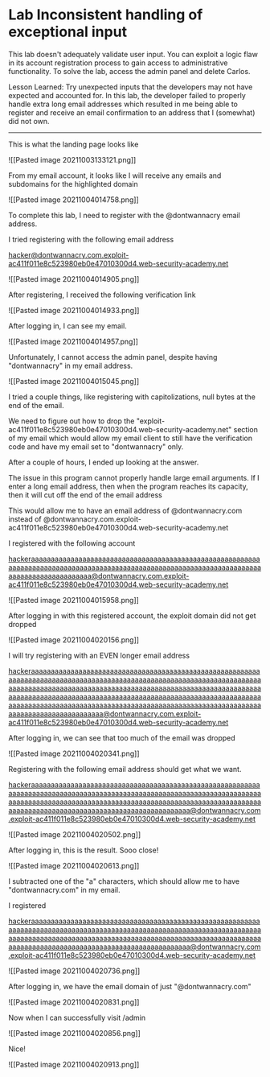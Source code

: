 # Lab Inconsistent handling of exceptional input

This lab doesn't adequately validate user input. You can exploit a logic flaw in its account registration process to gain access to administrative functionality. To solve the lab, access the admin panel and delete Carlos.

Lesson Learned: Try unexpected inputs that the developers may not have expected and accounted for. In this lab, the developer failed to properly handle extra long email addresses which resulted in me being able to register and receive an email confirmation to an address that I (somewhat) did not own.

-----------------------------------------------------------
This is what the landing page looks like

![[Pasted image 20211003133121.png]]

From my email account, it looks like I will receive any emails and subdomains for the highlighted domain

![[Pasted image 20211004014758.png]]

To complete this lab, I need to register with the @dontwannacry email address. 

I tried registering with the following email address

 hacker@dontwannacry.com.exploit-ac411f011e8c523980eb0e47010300d4.web-security-academy.net


![[Pasted image 20211004014905.png]]

After registering, I received the following verification link

![[Pasted image 20211004014933.png]]


After logging in, I can see my email.

![[Pasted image 20211004014957.png]]

Unfortunately, I cannot access the admin panel, despite having "dontwannacry" in my email address.

![[Pasted image 20211004015045.png]]

I tried a couple things, like registering with capitolizations, null bytes at the end of the email.

We need to figure out how to drop the "exploit-ac411f011e8c523980eb0e47010300d4.web-security-academy.net" section of my email which would allow my email client to still have the verification code and have my email set to "dontwannacry" only. 

After a couple of hours, I ended up looking at the answer.

The issue in this program cannot properly handle large email arguments. If I enter a long email address, then when the program reaches its capacity, then it will cut off the end of the email address 

This would allow me to have an email address of @dontwannacry.com instead of @dontwannacry.com.exploit-ac411f011e8c523980eb0e47010300d4.web-security-academy.net

I registered with the following account


hackeraaaaaaaaaaaaaaaaaaaaaaaaaaaaaaaaaaaaaaaaaaaaaaaaaaaaaaaaaaaaaaaaaaaaaaaaaaaaaaaaaaaaaaaaaaaaaaaaaaaaaaaaaaaaaaaaaaaaaaaaaaaaaaaaaaaaaaaaaaaaaaa@dontwannacry.com.exploit-ac411f011e8c523980eb0e47010300d4.web-security-academy.net


![[Pasted image 20211004015958.png]]

After logging in with this registered account, the exploit domain did not get dropped

![[Pasted image 20211004020156.png]]

I will try registering with an EVEN longer email address

hackeraaaaaaaaaaaaaaaaaaaaaaaaaaaaaaaaaaaaaaaaaaaaaaaaaaaaaaaaaaaaaaaaaaaaaaaaaaaaaaaaaaaaaaaaaaaaaaaaaaaaaaaaaaaaaaaaaaaaaaaaaaaaaaaaaaaaaaaaaaaaaaaaaaaaaaaaaaaaaaaaaaaaaaaaaaaaaaaaaaaaaaaaaaaaaaaaaaaaaaaaaaaaaaaaaaaaaaaaaaaaaaaaaaaaaaaaaaaaaaaaaaaaaaaaaaaaaaaaaaaaaaaaaaaaaaaaaaaaaaaaaaaaaaaaaaaaaaaaaaaaaaaaaaaaaaaaaaaaaaaaaaaaaaaaaaaaaaaaaa@dontwannacry.com.exploit-ac411f011e8c523980eb0e47010300d4.web-security-academy.net

After logging in, we can see that too much of the email was dropped

![[Pasted image 20211004020341.png]]

Registering with the following email address should get what we want.

hackeraaaaaaaaaaaaaaaaaaaaaaaaaaaaaaaaaaaaaaaaaaaaaaaaaaaaaaaaaaaaaaaaaaaaaaaaaaaaaaaaaaaaaaaaaaaaaaaaaaaaaaaaaaaaaaaaaaaaaaaaaaaaaaaaaaaaaaaaaaaaaaaaaaaaaaaaaaaaaaaaaaaaaaaaaaaaaaaaaaaaaaaaaaaaaaaaaaaaaaaaaaaaaaaaaaaaaaaaaaaaaaaaaaaaaaaa@dontwannacry.com.exploit-ac411f011e8c523980eb0e47010300d4.web-security-academy.net


![[Pasted image 20211004020502.png]]

After logging in, this is the result. Sooo close!

![[Pasted image 20211004020613.png]]

I subtracted one of the "a" characters, which should allow me to have "dontwannacry.com" in my email.

I registered 

hackeraaaaaaaaaaaaaaaaaaaaaaaaaaaaaaaaaaaaaaaaaaaaaaaaaaaaaaaaaaaaaaaaaaaaaaaaaaaaaaaaaaaaaaaaaaaaaaaaaaaaaaaaaaaaaaaaaaaaaaaaaaaaaaaaaaaaaaaaaaaaaaaaaaaaaaaaaaaaaaaaaaaaaaaaaaaaaaaaaaaaaaaaaaaaaaaaaaaaaaaaaaaaaaaaaaaaaaaaaaaaaaaaaaaaaaaa@dontwannacry.com.exploit-ac411f011e8c523980eb0e47010300d4.web-security-academy.net

![[Pasted image 20211004020736.png]]

After logging in, we have the email domain of just "@dontwannacry.com"

![[Pasted image 20211004020831.png]]

Now when I can successfully visit /admin 

![[Pasted image 20211004020856.png]]

Nice!

![[Pasted image 20211004020913.png]]